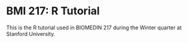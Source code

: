# BMI 217: R Tutorial
This is the R tutorial used in BIOMEDIN 217 during the Winter quarter at Stanford University.
